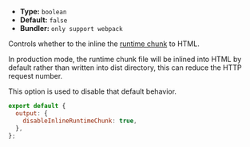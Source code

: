 - **Type:** `boolean`
- **Default:** `false`
- **Bundler:** `only support webpack`

Controls whether to the inline the [runtime chunk](https://webpack.js.org/configuration/optimization/#optimizationruntimechunk) to HTML.

In production mode, the runtime chunk file will be inlined into HTML by default rather than written into dist directory, this can reduce the HTTP request number.

This option is used to disable that default behavior.

```js
export default {
  output: {
    disableInlineRuntimeChunk: true,
  },
};
```
